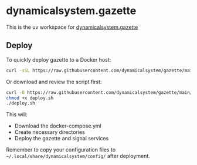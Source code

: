 # dynamicalsystem.gazette

This is the uv workspace for [dynamicalsystem.gazette](https://github.com/DynamicalSystem/gazette/blob/main/gazette/README.md)

## Deploy

To quickly deploy gazette to a Docker host:

```bash
curl -sSL https://raw.githubusercontent.com/dynamicalsystem/gazette/main/deploy.sh | bash
```

Or download and review the script first:

```bash
curl -O https://raw.githubusercontent.com/dynamicalsystem/gazette/main/deploy.sh
chmod +x deploy.sh
./deploy.sh
```

This will:
- Download the docker-compose.yml
- Create necessary directories
- Deploy the gazette and signal services

Remember to copy your configuration files to `~/.local/share/dynamicalsystem/config/` after deployment.

